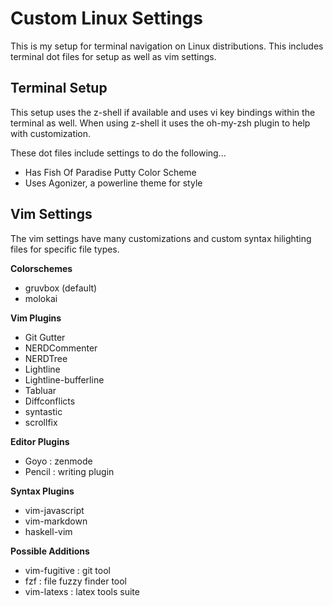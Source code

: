 # Custom Linux Settings

This is my setup for terminal navigation on Linux distributions. This includes
terminal dot files for setup as well as vim settings.

## Terminal Setup

This setup uses the z-shell if available and uses vi key bindings within the
terminal as well. When using z-shell it uses the oh-my-zsh plugin to help
with customization.

These dot files include settings to do the following...
+ Has Fish Of Paradise Putty Color Scheme
+ Uses Agonizer, a powerline theme for style

## Vim Settings

The vim settings have many customizations and custom syntax hilighting files
for specific file types.

**Colorschemes**
+ gruvbox (default)
+ molokai

**Vim Plugins**
+ Git Gutter
+ NERDCommenter
+ NERDTree
+ Lightline
+ Lightline-bufferline
+ Tabluar
+ Diffconflicts
+ syntastic
+ scrollfix

**Editor Plugins**
+ Goyo   : zenmode
+ Pencil : writing plugin

**Syntax Plugins**
+ vim-javascript
+ vim-markdown
+ haskell-vim

**Possible Additions**
+ vim-fugitive : git tool
+ fzf          : file fuzzy finder tool
+ vim-latexs   : latex tools suite
